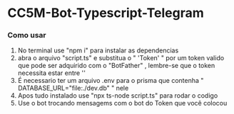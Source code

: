 # CC5M-Bot-Typescript-Telegram

### Como usar

1. No terminal use "npm i" para instalar as dependencias
2. abra o arquivo "script.ts" e substitua o " 'Token' " por um token valido que pode ser adquirido com o "BotFather" , lembre-se que o token necessita estar entre ''
3. É necessario ter um arquivo .env para o prisma que contenha " DATABASE_URL="file:./dev.db" " nele
4. Apos tudo instalado use "npx ts-node script.ts" para rodar o codigo
5. Use o bot trocando mensagems com o bot do Token que você colocou
